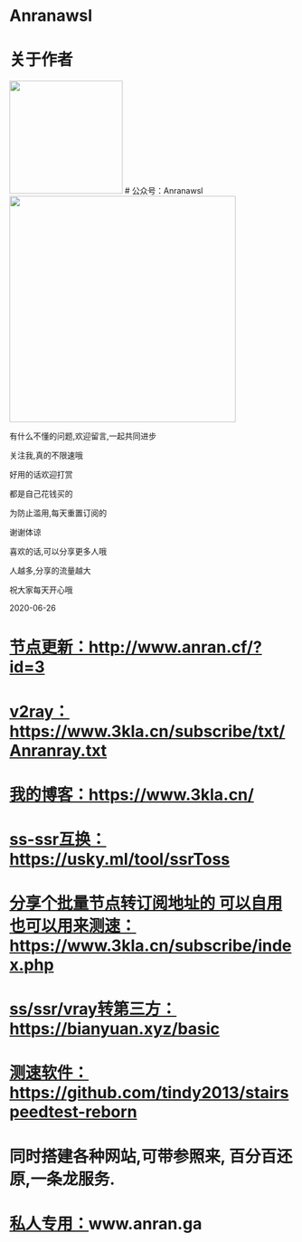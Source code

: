 # Anranawsl
# 关于作者  
<img src="https://mmbiz.qpic.cn/mmbiz_jpg/T2j1kJwdpLbeahPBzd3LIESuPAbdUbt5rvOguQPWr59fA3DU63qbiclIwuqI3BsPhSoSsL3FmDGphEuwicbhPRlw/0?wx_fmt=jpeg" width=200px;>  
# 公众号：Anranawsl  
<img src="https://mmbiz.qpic.cn/mmbiz_png/T2j1kJwdpLYyzETke1pTB6ZzDGj2A6uRTpPicauL7SgYuc4vEmYjrCVzaFJAZictgGhoKsRB5G4Wogo7G9uXSooQ/0?wx_fmt=png" width=400px;>  
  
有什么不懂的问题,欢迎留言,一起共同进步  
  
关注我,真的不限速哦  
  
好用的话欢迎打赏  
  
都是自己花钱买的  
  
为防止滥用,每天重置订阅的
  
谢谢体谅
  
喜欢的话,可以分享更多人哦
  
人越多,分享的流量越大
  
祝大家每天开心哦
  

2020-06-26  
# [节点更新：](http://www.anran.cf/?id=3 "节点更新：")http://www.anran.cf/?id=3

# [v2ray：](https://www.3kla.cn/subscribe/txt/Anranray.txt "v2ray：")https://www.3kla.cn/subscribe/txt/Anranray.txt

# [我的博客：](https://www.3kla.cn/ "我的博客：")https://www.3kla.cn/

# [ss-ssr互换：](https://usky.ml/tool/ssrToss "ss-ssr互换：")https://usky.ml/tool/ssrToss

# [分享个批量节点转订阅地址的 可以自用  也可以用来测速：](https://www.3kla.cn/subscribe/index.php "分享个批量节点转订阅地址的 可以自用  也可以用来测速：")https://www.3kla.cn/subscribe/index.php

# [ss/ssr/vray转第三方：](https://bianyuan.xyz/basic "ss/ssr/vray转第三方：")https://bianyuan.xyz/basic

# [测速软件：](https://github.com/tindy2013/stairspeedtest-reborn "测速软件：")https://github.com/tindy2013/stairspeedtest-reborn

# 同时搭建各种网站,可带参照来,  百分百还原,一条龙服务.  
# [私人专用：](www.anran.ga"私人专用：")www.anran.ga
